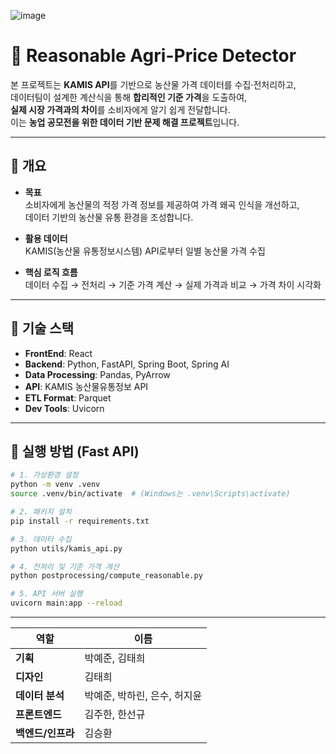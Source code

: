 
![image](https://github.com/user-attachments/assets/0464fe11-d88e-410f-8c8d-1ee5318d76d5)

# 🌾 Reasonable Agri-Price Detector

본 프로젝트는 **KAMIS API**를 기반으로 농산물 가격 데이터를 수집·전처리하고,  
데이터팀이 설계한 계산식을 통해 **합리적인 기준 가격**을 도출하여,  
**실제 시장 가격과의 차이**를 소비자에게 알기 쉽게 전달합니다.  
이는 **농업 공모전을 위한 데이터 기반 문제 해결 프로젝트**입니다.

---

## 📌 개요

- **목표**  
  소비자에게 농산물의 적정 가격 정보를 제공하여 가격 왜곡 인식을 개선하고,  
  데이터 기반의 농산물 유통 환경을 조성합니다.

- **활용 데이터**  
  KAMIS(농산물 유통정보시스템) API로부터 일별 농산물 가격 수집

- **핵심 로직 흐름**  
  데이터 수집 → 전처리 → 기준 가격 계산 → 실제 가격과 비교 → 가격 차이 시각화

---

## 🔧 기술 스택

- **FrontEnd**: React
- **Backend**: Python, FastAPI, Spring Boot, Spring AI  
- **Data Processing**: Pandas, PyArrow  
- **API**: KAMIS 농산물유통정보 API  
- **ETL Format**: Parquet  
- **Dev Tools**: Uvicorn

---

## 🚀 실행 방법 (Fast API)

```bash
# 1. 가상환경 설정
python -m venv .venv
source .venv/bin/activate  # (Windows는 .venv\Scripts\activate)

# 2. 패키지 설치
pip install -r requirements.txt

# 3. 데이터 수집
python utils/kamis_api.py

# 4. 전처리 및 기준 가격 계산
python postprocessing/compute_reasonable.py

# 5. API 서버 실행
uvicorn main:app --reload
```

---


| 역할          | 이름                |
| ----------- | ----------------- |
| **기획**      | 박예준, 김태희          |
| **디자인**     | 김태희               |
| **데이터 분석**  | 박예준, 박하린, 은수, 허지윤 |
| **프론트엔드**   | 김주한, 한선규          |
| **백엔드/인프라** | 김승환               |
